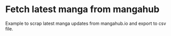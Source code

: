 # Fetch latest manga from mangahub

Example to scrap latest manga updates from mangahub.io and export to csv file.